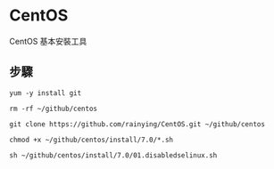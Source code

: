 # CentOS #

CentOS 基本安裝工具 

## 步驟 ##

```
yum -y install git 
```

```
rm -rf ~/github/centos
```

```
git clone https://github.com/rainying/CentOS.git ~/github/centos
```

```
chmod +x ~/github/centos/install/7.0/*.sh
```

```
sh ~/github/centos/install/7.0/01.disabledselinux.sh
```

